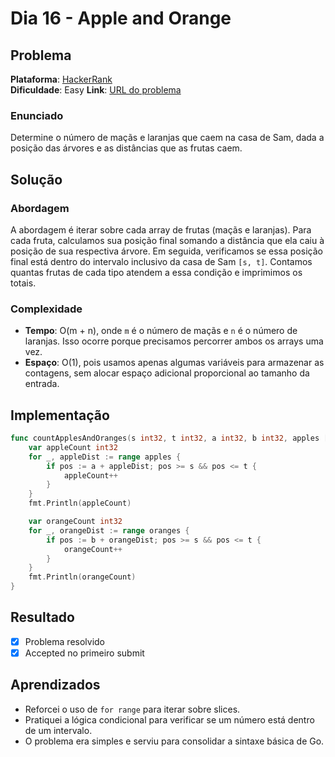 # Dia 16 - Apple and Orange

## Problema

**Plataforma**: [HackerRank](https://www.hackerrank.com/challenges/apple-and-orange/problem)  
**Dificuldade**: Easy
**Link**: [URL do problema](https://www.hackerrank.com/challenges/apple-and-orange/problem)

### Enunciado

Determine o número de maçãs e laranjas que caem na casa de Sam, dada a posição das árvores e as distâncias que as frutas caem.

## Solução

### Abordagem

A abordagem é iterar sobre cada array de frutas (maçãs e laranjas). Para cada fruta, calculamos sua posição final somando a distância que ela caiu à posição de sua respectiva árvore. Em seguida, verificamos se essa posição final está dentro do intervalo inclusivo da casa de Sam `[s, t]`. Contamos quantas frutas de cada tipo atendem a essa condição e imprimimos os totais.

### Complexidade

- **Tempo**: O(m + n), onde `m` é o número de maçãs e `n` é o número de laranjas. Isso ocorre porque precisamos percorrer ambos os arrays uma vez.
- **Espaço**: O(1), pois usamos apenas algumas variáveis para armazenar as contagens, sem alocar espaço adicional proporcional ao tamanho da entrada.

## Implementação

```go
func countApplesAndOranges(s int32, t int32, a int32, b int32, apples []int32, oranges []int32) {
    var appleCount int32
    for _, appleDist := range apples {
        if pos := a + appleDist; pos >= s && pos <= t {
            appleCount++
        }
    }
    fmt.Println(appleCount)

    var orangeCount int32
    for _, orangeDist := range oranges {
        if pos := b + orangeDist; pos >= s && pos <= t {
            orangeCount++
        }
    }
    fmt.Println(orangeCount)
}
```

## Resultado

- [x] Problema resolvido
- [x] Accepted no primeiro submit

## Aprendizados

- Reforcei o uso de `for range` para iterar sobre slices.
- Pratiquei a lógica condicional para verificar se um número está dentro de um intervalo.
- O problema era simples e serviu para consolidar a sintaxe básica de Go.
